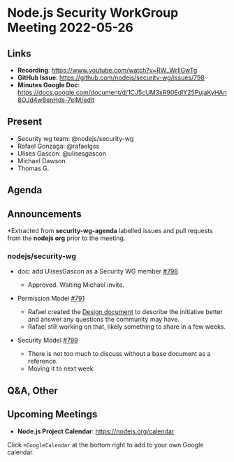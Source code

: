 # Node.js  Security WorkGroup Meeting 2022-05-26

## Links

* **Recording**: https://www.youtube.com/watch?v=RW_WrIlGwTg
* **GitHub Issue**: https://github.com/nodejs/security-wg/issues/798
* **Minutes Google Doc**: https://docs.google.com/document/d/1CJ5cUM3xR90EdlY25PujaKyHAn8OJd4w8enHds-7elM/edit

## Present

* Security wg team: @nodejs/security-wg
* Rafael Gonzaga: @rafaelgss
* Ulises Gascon: @ulisesgascon
* Michael Dawson
* Thomas G.

## Agenda

## Announcements

*Extracted from **security-wg-agenda** labelled issues and pull requests from the **nodejs org** prior to the meeting.

### nodejs/security-wg

* doc: add UlisesGascon as a Security WG member [#796](https://github.com/nodejs/security-wg/pull/796)
  * Approved. Waiting Michael invite.

* Permission Model [#791](https://github.com/nodejs/security-wg/issues/791)
  * Rafael created the [Design document](https://docs.google.com/document/d/1Wz2J-0V1Eixk-D_o0MU6kD5DL_NsKf_6GzKVslooDQY/edit?usp=sharing)
    to describe the initiative better and answer any questions the community may have.
  * Rafael still working on that, likely something to share in a few weeks.

* Security Model [#799](https://github.com/nodejs/security-wg/issues/799)
  * There is not too much to discuss without a base document as a reference.
  * Moving it to next week

## Q&A, Other

## Upcoming Meetings

* **Node.js Project Calendar**: <https://nodejs.org/calendar>

Click `+GoogleCalendar` at the bottom right to add to your own Google calendar.

